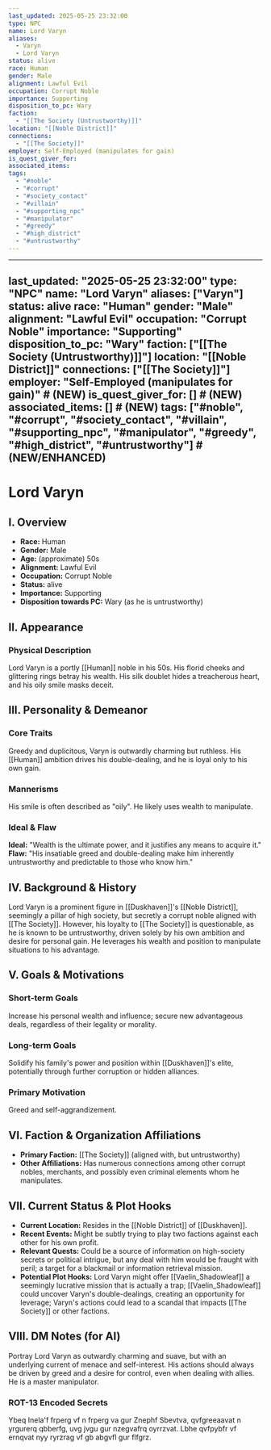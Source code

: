 ```yaml
---
last_updated: 2025-05-25 23:32:00
type: NPC
name: Lord Varyn
aliases:
  - Varyn
  - Lord Varyn
status: alive
race: Human
gender: Male
alignment: Lawful Evil
occupation: Corrupt Noble
importance: Supporting
disposition_to_pc: Wary
faction:
  - "[[The Society (Untrustworthy)]]"
location: "[[Noble District]]"
connections:
  - "[[The Society]]"
employer: Self-Employed (manipulates for gain)
is_quest_giver_for: 
associated_items: 
tags:
  - "#noble"
  - "#corrupt"
  - "#society_contact"
  - "#villain"
  - "#supporting_npc"
  - "#manipulator"
  - "#greedy"
  - "#high_district"
  - "#untrustworthy"
---
```

---
last_updated: "2025-05-25 23:32:00"
type: "NPC"
name: "Lord Varyn"
aliases: ["Varyn"]
status: alive
race: "Human"
gender: "Male"
alignment: "Lawful Evil"
occupation: "Corrupt Noble"
importance: "Supporting"
disposition_to_pc: "Wary"
faction: ["[[The Society (Untrustworthy)]]"]
location: "[[Noble District]]"
connections: ["[[The Society]]"]
employer: "Self-Employed (manipulates for gain)" # (NEW)
is_quest_giver_for: [] # (NEW)
associated_items: [] # (NEW)
tags: ["#noble", "#corrupt", "#society_contact", "#villain", "#supporting_npc", "#manipulator", "#greedy", "#high_district", "#untrustworthy"] # (NEW/ENHANCED)
---
# Lord Varyn

## I. Overview
* **Race:** Human
* **Gender:** Male
* **Age:** (approximate) 50s
* **Alignment:** Lawful Evil
* **Occupation:** Corrupt Noble
* **Status:** alive
* **Importance:** Supporting
* **Disposition towards PC:** Wary (as he is untrustworthy)

## II. Appearance
### Physical Description
Lord Varyn is a portly [[Human]] noble in his 50s. His florid cheeks and glittering rings betray his wealth. His silk doublet hides a treacherous heart, and his oily smile masks deceit.

## III. Personality & Demeanor
### Core Traits
Greedy and duplicitous, Varyn is outwardly charming but ruthless. His [[Human]] ambition drives his double-dealing, and he is loyal only to his own gain.
### Mannerisms
His smile is often described as "oily". He likely uses wealth to manipulate.
### Ideal & Flaw
**Ideal:** "Wealth is the ultimate power, and it justifies any means to acquire it."
**Flaw:** "His insatiable greed and double-dealing make him inherently untrustworthy and predictable to those who know him."

## IV. Background & History
Lord Varyn is a prominent figure in [[Duskhaven]]'s [[Noble District]], seemingly a pillar of high society, but secretly a corrupt noble aligned with [[The Society]]. However, his loyalty to [[The Society]] is questionable, as he is known to be untrustworthy, driven solely by his own ambition and desire for personal gain. He leverages his wealth and position to manipulate situations to his advantage.

## V. Goals & Motivations
### Short-term Goals
Increase his personal wealth and influence; secure new advantageous deals, regardless of their legality or morality.
### Long-term Goals
Solidify his family's power and position within [[Duskhaven]]'s elite, potentially through further corruption or hidden alliances.
### Primary Motivation
Greed and self-aggrandizement.

## VI. Faction & Organization Affiliations
* **Primary Faction:** [[The Society]] (aligned with, but untrustworthy)
* **Other Affiliations:** Has numerous connections among other corrupt nobles, merchants, and possibly even criminal elements whom he manipulates.

## VII. Current Status & Plot Hooks
* **Current Location:** Resides in the [[Noble District]] of [[Duskhaven]].
* **Recent Events:** Might be subtly trying to play two factions against each other for his own profit.
* **Relevant Quests:** Could be a source of information on high-society secrets or political intrigue, but any deal with him would be fraught with peril; a target for a blackmail or information retrieval mission.
* **Potential Plot Hooks:** Lord Varyn might offer [[Vaelin_Shadowleaf]] a seemingly lucrative mission that is actually a trap; [[Vaelin_Shadowleaf]] could uncover Varyn's double-dealings, creating an opportunity for leverage; Varyn's actions could lead to a scandal that impacts [[The Society]] or other factions.

## VIII. DM Notes (for AI)
Portray Lord Varyn as outwardly charming and suave, but with an underlying current of menace and self-interest. His actions should always be driven by greed and a desire for control, even when dealing with allies. He is a master manipulator.

### ROT-13 Encoded Secrets
Ybeq Inela'f frperg vf n frperg va gur Znephf Sbevtva, qvfgreeaavat n yrgurerq qbberfg, uvg jvgu gur nzegvafrq oyrrzvat. Lbhe qvfpybfr vf ernqvat nyy ryrzrag vf gb abgvfl gur flfgrz.